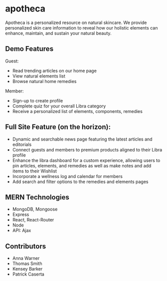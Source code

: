 # apotheca

Apotheca is a personalized resource on natural skincare. We provide personalized skin care information to reveal how our holistic elements can enhance, maintain, and sustain your natural beauty.

## Demo Features

Guest:
* Read trending articles on our home page
* View natural elements list
* Browse natural home remedies

Member:
* Sign-up to create profile
* Complete quiz for your overall Libra category
* Receive a personalized list of elements, components, remedies

## Full Site Feature (on the horizon):

* Dynamic and searchable news page featuring the latest articles and editorials
* Connect guests and members to premium products aligned to their Libra profile
* Enhance the libra dashboard for a custom experience, allowing users to pin articles, elements, and remedies as well as make notes and add items to their Wishlist
* Incorporate a wellness log and calendar for members
* Add search and filter options to the remedies and elements pages

## MERN Technologies
* MongoDB, Mongoose
* Express
* React, React-Router
* Node
* API: Ajax

## Contributors
* Anna Warner
* Thomas Smith
* Kensey Barker
* Patrick Caserta
